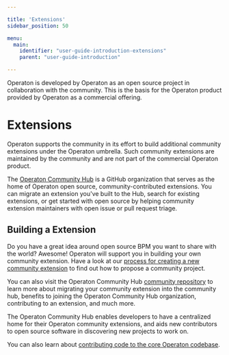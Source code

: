 ```yaml
---

title: 'Extensions'
sidebar_position: 50

menu:
  main:
    identifier: "user-guide-introduction-extensions"
    parent: "user-guide-introduction"

---
```


Operaton is developed by Operaton as an open source project in collaboration with the community. This is the basis for the Operaton product provided by Operaton as a commercial offering.

# Extensions

Operaton supports the community in its effort to build additional community extensions under the Operaton umbrella. Such community extensions are maintained by the community and are not part of the commercial Operaton product.

The [Operaton Community Hub](https://github.com/operaton-community-hub) is a GitHub organization that serves as the home of Operaton open source, community-contributed extensions. You can migrate an extension you've built to the Hub, search for existing extensions, or get started with open source by helping community extension maintainers with open issue or pull request triage.

## Building a Extension

Do you have a great idea around open source BPM you want to share with the world? Awesome! Operaton will support you in building your own community extension. Have a look at our [process for creating a new community extension](https://github.com/operaton-community-hub/community/blob/main/creating-new-extensions.md) to find out how to propose a community project.

You can also visit the Operaton Community Hub [community repository](https://github.com/operaton-community-hub/community) to learn more about migrating your community extension into the community hub, benefits to joining the Operaton Community Hub organization, contributing to an extension, and much more.

The Operaton Community Hub enables developers to have a centralized home for their Operaton community extensions, and aids new contributors to open source software in discovering new projects to work on.

You can also learn about [contributing code to the core Operaton codebase](https://github.com/operaton/operaton/blob/main/CONTRIBUTING.md).
